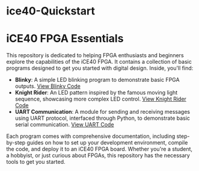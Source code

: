 # ice40-Quickstart


# iCE40 FPGA Essentials

This repository is dedicated to helping FPGA enthusiasts and beginners explore the capabilities of the iCE40 FPGA. It contains a collection of basic programs designed to get you started with digital design. Inside, you'll find:

- **Blinky**: A simple LED blinking program to demonstrate basic FPGA outputs. [View Blinky Code](https://github.com/yourusername/iCE40-FPGA-Essentials/blob/main/Blinky)
- **Knight Rider**: An LED pattern inspired by the famous moving light sequence, showcasing more complex LED control. [View Knight Rider Code](https://github.com/yourusername/iCE40-FPGA-Essentials/blob/main/KnightRider)
- **UART Communication**: A module for sending and receiving messages using UART protocol, interfaced through Python, to demonstrate basic serial communication. [View UART Code](https://github.com/yourusername/iCE40-FPGA-Essentials/blob/main/UART)

Each program comes with comprehensive documentation, including step-by-step guides on how to set up your development environment, compile the code, and deploy it to an iCE40 FPGA board. Whether you're a student, a hobbyist, or just curious about FPGAs, this repository has the necessary tools to get you started.


